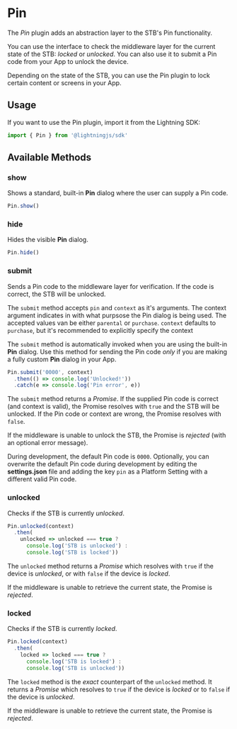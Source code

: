 # Pin

The *Pin* plugin adds an abstraction layer to the STB's Pin functionality.

You can use the interface to check the middleware layer for the current state of the STB: *locked* or *unlocked*. You can also use it to submit a Pin code from your App to unlock the device.

Depending on the  state of the STB, you can use the Pin plugin to lock certain content or screens in your App.

## Usage

If you want to use the Pin plugin, import it from the Lightning SDK:

```js
import { Pin } from '@lightningjs/sdk'
```

## Available Methods

### show

Shows a standard, built-in **Pin** dialog where the user can supply a Pin code.

```js
Pin.show()
```

### hide

Hides the visible **Pin** dialog.

```js
Pin.hide()
```

### submit

Sends a Pin code to the middleware layer for verification. If the code is correct, the STB will be unlocked.

The `submit` method accepts `pin` and `context` as it's arguments. The context argument indicates in with what purpsose the Pin dialog is being used. The accepted values van be either `parental` or `purchase`. `context` defaults to `purchase`, but it's recommended to explicitly specify the context

The `submit` method is automatically invoked when you are using the built-in **Pin** dialog. Use this method for sending the Pin code *only* if you are making a fully custom **Pin** dialog in your App.

```js
Pin.submit('0000', context)
  .then(() => console.log('Unlocked!'))
  .catch(e => console.log('Pin error', e))
```

The `submit` method returns a *Promise*. If the supplied Pin code is correct (and context is valid), the Promise resolves with `true` and the STB will be unlocked. If the Pin code or context are wrong, the Promise resolves with `false`.

If the middleware is unable to unlock the STB, the Promise is *rejected* (with an optional error message).

During development, the default Pin code is  `0000`. Optionally, you can overwrite the default Pin code during development by editing the **settings.json** file and adding the key `pin` as a Platform Setting with a different valid Pin code.

### unlocked

Checks if the STB is currently *unlocked*.

```js
Pin.unlocked(context)
  .then(
    unlocked => unlocked === true ?
      console.log('STB is unlocked') :
      console.log('STB is locked'))
```

The `unlocked` method returns a *Promise* which resolves with `true` if the device is *unlocked*, or with `false` if the device is *locked*.

If the middleware is unable to retrieve the current state, the Promise is *rejected*.

### locked

Checks if the STB is currently *locked*.

```js
Pin.locked(context)
  .then(
    locked => locked === true ?
      console.log('STB is locked') :
      console.log('STB is unlocked'))
```

The `locked` method is the *exact* counterpart of the `unlocked` method. It returns a *Promise* which resolves to `true` if
the device is *locked* or to `false` if the device is *unlocked*.

If the middleware is unable to retrieve the current state, the Promise is *rejected*.
